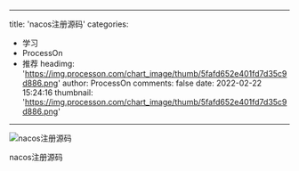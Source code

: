 
---
title: 'nacos注册源码'
categories: 
 - 学习
 - ProcessOn
 - 推荐
headimg: 'https://img.processon.com/chart_image/thumb/5fafd652e401fd7d35c9d886.png'
author: ProcessOn
comments: false
date: 2022-02-22 15:24:16
thumbnail: 'https://img.processon.com/chart_image/thumb/5fafd652e401fd7d35c9d886.png'
---

<div>   
<img class="thumb" alt="nacos注册源码" src="https://img.processon.com/chart_image/thumb/5fafd652e401fd7d35c9d886.png" referrerpolicy="no-referrer">
<p>nacos注册源码</p>  
</div>
            